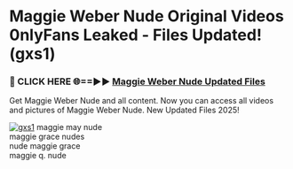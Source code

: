 # Maggie Weber Nude Original Videos 0nlyFans Leaked - Files Updated! (gxs1)

<h3>🔴 CLICK HERE 🌐==►► <a href="https://tinyurl.com/4mcuefdz" rel="nofollow">Maggie Weber Nude Updated Files</a></h3>

Get Maggie Weber Nude and all content. Now you can access all videos and pictures of Maggie Weber Nude. New Updated Files 2025!

[![gxs1](https://i.imgur.com/StAQSOY.gif)](https://tinyurl.com/4mcuefdz)
maggie may nude<br>
maggie grace nudes<br>
nude maggie grace<br>
maggie q. nude